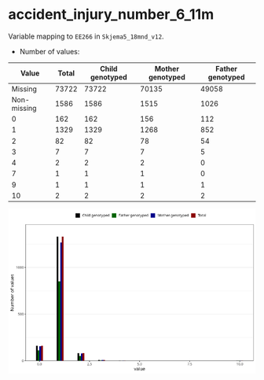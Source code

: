 # accident_injury_number_6_11m
Variable mapping to `EE266` in `Skjema5_18mnd_v12`.
- Number of values:

| Value | Total | Child genotyped | Mother genotyped | Father genotyped |
| ----- | ----- | --------------- | ---------------- | ---------------- |
| Missing | 73722 | 73722 | 70135 | 49058 |
| Non-missing | 1586 | 1586 | 1515 | 1026 |
| 0 | 162 | 162 | 156 | 112 |
| 1 | 1329 | 1329 | 1268 | 852 |
| 2 | 82 | 82 | 78 | 54 |
| 3 | 7 | 7 | 7 | 5 |
| 4 | 2 | 2 | 2 | 0 |
| 7 | 1 | 1 | 1 | 0 |
| 9 | 1 | 1 | 1 | 1 |
| 10 | 2 | 2 | 2 | 2 |



![](accident_injury_number_6_11m_n.png)



